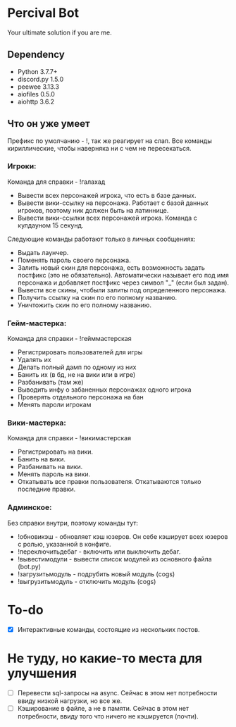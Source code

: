 # Percival Bot

Your ultimate solution if you are me.

## Dependency
* Python 3.7.7+
* discord.py 1.5.0
* peewee 3.13.3
* aiofiles 0.5.0
* aiohttp 3.6.2


## Что он уже умеет

Префикс по умолчанию - !, так же реагирует на слап. Все команды кириллические, чтобы наверняка ни с чем не пересекаться. 

### Игроки:

Команда для справки - !галахад

* Вывести всех персонажей игрока, что есть в базе данных.
* Вывести вики-ссылку на персонажа. Работает с базой данных игроков, поэтому ник должен быть на латиннице.
* Вывести вики-ссылки всех персонажей игрока. Команда с кулдауном 15 секунд.

Следующие команды работают только в личных сообщениях:

* Выдать лаунчер.
* Поменять пароль своего персонажа.
* Залить новый скин для персонажа, есть возможность задать постфикс (это не обязательно). Автоматически называет его под имя персонажа и добавляет постфикс через символ "_" (если был задан).
* Вывести все скины, чтобыли залиты под определенного персонажа. 
* Получить ссылку на скин по его полному названию.
* Уничтожить скин по его полному названию.

### Гейм-мастерка:

Команда для справки - !гейммастерская

* Регистрировать пользователей для игры
* Удалять их
* Делать полный дамп по одному из них
* Банить их (в бд, не на вики или в игре)
* Разбанивать (там же)
* Выводить инфу о забаненных персонажах одного игрока
* Проверять отдельного персонажа на бан
* Менять пароли игрокам

### Вики-мастерка:

Команда для справки - !викимастерская

* Регистрировать на вики.
* Банить на вики. 
* Разбанивать на вики. 
* Менять пароль на вики.
* Откатывать все правки пользователя. Откатываются только последние правки.

### Админское:

Без справки внутри, поэтому команды тут:
* !обновикэш - обновляет кэш юзеров. Он себе кэширует всех юзеров с ролью, указанной в конфиге.
* !переключитьдебаг - включить или выключить дебаг.
* !вывестимодули - вывести список модулей из основного файла (bot.py)
* !загрузитьмодуль - подрубить новый модуль (cogs)
* !выгрузитьмодуль - отключить модуль (cogs)

# To-do
* [x] Интерактивные команды, состоящие из нескольких постов.

# Не туду, но какие-то места для улучшения
* [ ] Перевести sql-запросы на async. Сейчас в этом нет потребности ввиду низкой нагрузки, но все же.
* [ ] Кэширование в файле, а не в памяти. Сейчас в этом нет потребности, ввиду того что ничего не кэшируется (почти).
